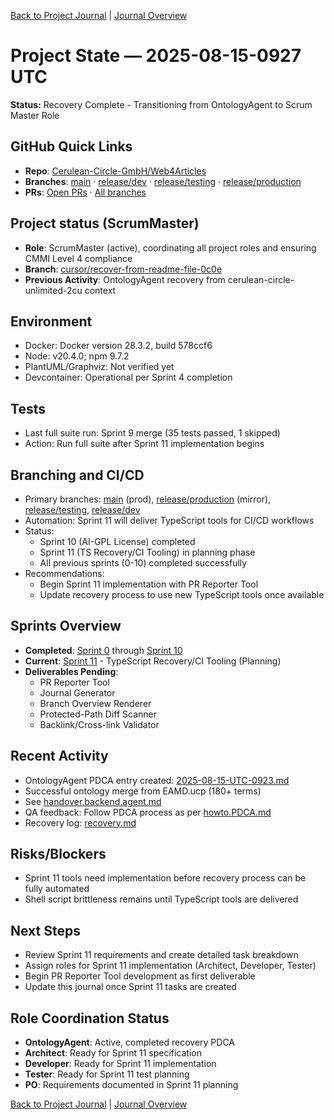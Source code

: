 [Back to Project Journal](../) | [Journal Overview](../../project.journal.overview.md)

# Project State — 2025-08-15-0927 UTC

**Status:** Recovery Complete - Transitioning from OntologyAgent to Scrum Master Role

## GitHub Quick Links
- **Repo**: [Cerulean-Circle-GmbH/Web4Articles](https://github.com/Cerulean-Circle-GmbH/Web4Articles)
- **Branches**: [main](https://github.com/Cerulean-Circle-GmbH/Web4Articles/tree/main) · [release/dev](https://github.com/Cerulean-Circle-GmbH/Web4Articles/tree/release/dev) · [release/testing](https://github.com/Cerulean-Circle-GmbH/Web4Articles/tree/release/testing) · [release/production](https://github.com/Cerulean-Circle-GmbH/Web4Articles/tree/release/production)
- **PRs**: [Open PRs](https://github.com/Cerulean-Circle-GmbH/Web4Articles/pulls) · [All branches](https://github.com/Cerulean-Circle-GmbH/Web4Articles/branches)

## Project status (ScrumMaster)
- **Role**: ScrumMaster (active), coordinating all project roles and ensuring CMMI Level 4 compliance
- **Branch**: [cursor/recover-from-readme-file-0c0e](https://github.com/Cerulean-Circle-GmbH/Web4Articles/tree/cursor/recover-from-readme-file-0c0e)
- **Previous Activity**: OntologyAgent recovery from cerulean-circle-unlimited-2cu context

## Environment
- Docker: Docker version 28.3.2, build 578ccf6
- Node: v20.4.0; npm 9.7.2
- PlantUML/Graphviz: Not verified yet
- Devcontainer: Operational per Sprint 4 completion

## Tests
- Last full suite run: Sprint 9 merge (35 tests passed, 1 skipped)
- Action: Run full suite after Sprint 11 implementation begins

## Branching and CI/CD
- Primary branches: [main](https://github.com/Cerulean-Circle-GmbH/Web4Articles/tree/main) (prod), [release/production](https://github.com/Cerulean-Circle-GmbH/Web4Articles/tree/release/production) (mirror), [release/testing](https://github.com/Cerulean-Circle-GmbH/Web4Articles/tree/release/testing), [release/dev](https://github.com/Cerulean-Circle-GmbH/Web4Articles/tree/release/dev)
- Automation: Sprint 11 will deliver TypeScript tools for CI/CD workflows
- Status:
  - Sprint 10 (AI-GPL License) completed
  - Sprint 11 (TS Recovery/CI Tooling) in planning phase
  - All previous sprints (0-10) completed successfully
- Recommendations:
  - Begin Sprint 11 implementation with PR Reporter Tool
  - Update recovery process to use new TypeScript tools once available

## Sprints Overview
- **Completed**: [Sprint 0](../sprints/sprint-0/planning.md) through [Sprint 10](../sprints/sprint-10/plan.md)
- **Current**: [Sprint 11](../sprints/sprint-11/planning.md) - TypeScript Recovery/CI Tooling (Planning)
- **Deliverables Pending**: 
  - PR Reporter Tool
  - Journal Generator
  - Branch Overview Renderer
  - Protected-Path Diff Scanner
  - Backlink/Cross-link Validator

## Recent Activity
- OntologyAgent PDCA entry created: [2025-08-15-UTC-0923.md](../roles/OntologyAgent/PDCA/2025-08-15-UTC-0923.md)
- Successful ontology merge from EAMD.ucp (180+ terms)
- See [handover.backend.agent.md](../../handover.backend.agent.md)
- QA feedback: Follow PDCA process as per [howto.PDCA.md](../../roles/_shared/PDCA/howto.PDCA.md)
- Recovery log: [recovery.md](../../recovery.md)

## Risks/Blockers
- Sprint 11 tools need implementation before recovery process can be fully automated
- Shell script brittleness remains until TypeScript tools are delivered

## Next Steps
- Review Sprint 11 requirements and create detailed task breakdown
- Assign roles for Sprint 11 implementation (Architect, Developer, Tester)
- Begin PR Reporter Tool development as first deliverable
- Update this journal once Sprint 11 tasks are created

## Role Coordination Status
- **OntologyAgent**: Active, completed recovery PDCA
- **Architect**: Ready for Sprint 11 specification
- **Developer**: Ready for Sprint 11 implementation
- **Tester**: Ready for Sprint 11 test planning
- **PO**: Requirements documented in Sprint 11 planning

[Back to Project Journal](../) | [Journal Overview](../../project.journal.overview.md)